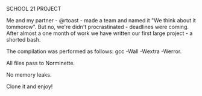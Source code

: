 SCHOOL 21 PROJECT


Me and my partner - @rtoast - made a team and named it "We think about it tommorow".
But no, we're didn't procrastinated - deadlines were coming.
After almost a one month of work we have written our first large project - a shorted bash. 

The compilation was performed as follows: gcc -Wall -Wextra -Werror.

All files pass to Norminette.

No memory leaks.

Clone it and enjoy!
